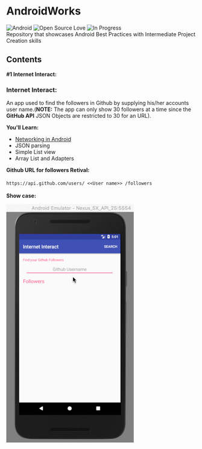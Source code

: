 # AndroidWorks

![Android](https://img.shields.io/badge/Platform-Android-green.svg)   ![Open Source Love](https://badges.frapsoft.com/os/v2/open-source.svg?v=103)   ![In Progress](https://img.shields.io/badge/in%20progress-true-yellow.svg) <br />
Repository that showcases Android Best Practices with Intermediate Project Creation skills

## Contents
**#1 Internet Interact:**

### Internet Interact:
An app used to find the followers in Github by supplying his/her accounts user name.(**NOTE:** The app can only show 30 followers at a time since the **GitHub API** JSON Objects are restricted to 30 for an URL). <br />

**You'll Learn:**
* [Networking in Android](https://developer.android.com/training/basics/network-ops/connecting.html)
* JSON parsing
* Simple List view
* Array List and Adapters<br />

**Github URL for followers Retival:** <br />
<br />
`https://api.github.com/users/ <<User name>> /followers` <br />
<br />
**Show case:**

![working.gif](asserts/gifs/internet_interact.gif)
